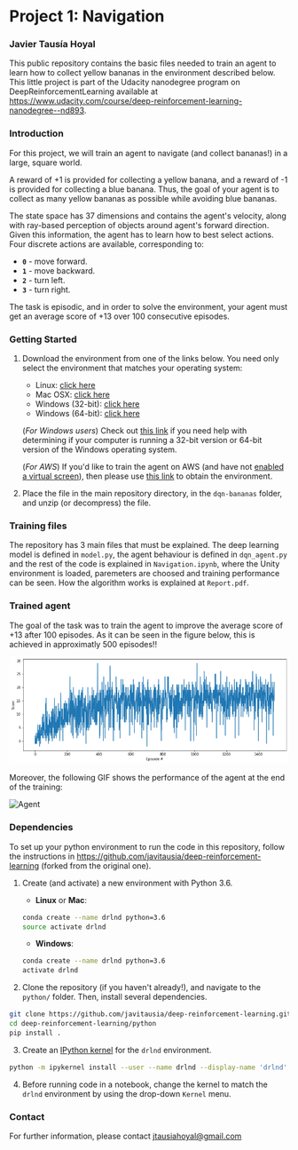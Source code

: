 # Project 1: Navigation
### Javier Tausía Hoyal

This public repository contains the basic files needed to train an agent to learn how to collect yellow bananas in the environment described below. This little project is part of the Udacity nanodegree program on DeepReinforcementLearning available at https://www.udacity.com/course/deep-reinforcement-learning-nanodegree--nd893.

### Introduction

For this project, we will train an agent to navigate (and collect bananas!) in a large, square world.  

A reward of +1 is provided for collecting a yellow banana, and a reward of -1 is provided for collecting a blue banana.  Thus, the goal of your agent is to collect as many yellow bananas as possible while avoiding blue bananas.  

The state space has 37 dimensions and contains the agent's velocity, along with ray-based perception of objects around agent's forward direction.  Given this information, the agent has to learn how to best select actions.  Four discrete actions are available, corresponding to:
- **`0`** - move forward.
- **`1`** - move backward.
- **`2`** - turn left.
- **`3`** - turn right.

The task is episodic, and in order to solve the environment, your agent must get an average score of +13 over 100 consecutive episodes.

### Getting Started

1. Download the environment from one of the links below.  You need only select the environment that matches your operating system:
    - Linux: [click here](https://s3-us-west-1.amazonaws.com/udacity-drlnd/P1/Banana/Banana_Linux.zip)
    - Mac OSX: [click here](https://s3-us-west-1.amazonaws.com/udacity-drlnd/P1/Banana/Banana.app.zip)
    - Windows (32-bit): [click here](https://s3-us-west-1.amazonaws.com/udacity-drlnd/P1/Banana/Banana_Windows_x86.zip)
    - Windows (64-bit): [click here](https://s3-us-west-1.amazonaws.com/udacity-drlnd/P1/Banana/Banana_Windows_x86_64.zip)
    
    (_For Windows users_) Check out [this link](https://support.microsoft.com/en-us/help/827218/how-to-determine-whether-a-computer-is-running-a-32-bit-version-or-64) if you need help with determining if your computer is running a 32-bit version or 64-bit version of the Windows operating system.

    (_For AWS_) If you'd like to train the agent on AWS (and have not [enabled a virtual screen](https://github.com/Unity-Technologies/ml-agents/blob/master/docs/Training-on-Amazon-Web-Service.md)), then please use [this link](https://s3-us-west-1.amazonaws.com/udacity-drlnd/P1/Banana/Banana_Linux_NoVis.zip) to obtain the environment.

2. Place the file in the main repository directory, in the `dqn-bananas` folder, and unzip (or decompress) the file. 

### Training files

The repository has 3 main files that must be explained. The deep learning model is defined in `model.py`, the agent behaviour is defined in `dqn_agent.py` and the rest of the code is explained in `Navigation.ipynb`, where the Unity environment is loaded, paremeters are choosed and training performance can be seen. How the algorithm works is explained at `Report.pdf`.

### Trained agent

The goal of the task was to train the agent to improve the average score of +13 after 100 episodes. As it can be seen in the figure below, this is achieved in approximatly 500 episodes!!

![Scores](scores.png)

Moreover, the following GIF shows the performance of the agent at the end of the training:

![Agent](trained-agent.gif)

### Dependencies

To set up your python environment to run the code in this repository, follow the instructions in https://github.com/javitausia/deep-reinforcement-learning (forked from the original one).

1. Create (and activate) a new environment with Python 3.6.

	- __Linux__ or __Mac__: 
	```bash
	conda create --name drlnd python=3.6
	source activate drlnd
	```
	- __Windows__: 
	```bash
	conda create --name drlnd python=3.6 
	activate drlnd
	```

2. Clone the repository (if you haven't already!), and navigate to the `python/` folder.  Then, install several dependencies.
```bash
git clone https://github.com/javitausia/deep-reinforcement-learning.git
cd deep-reinforcement-learning/python
pip install .
```

3. Create an [IPython kernel](http://ipython.readthedocs.io/en/stable/install/kernel_install.html) for the `drlnd` environment.  
```bash
python -m ipykernel install --user --name drlnd --display-name 'drlnd'
```

4. Before running code in a notebook, change the kernel to match the `drlnd` environment by using the drop-down `Kernel` menu.

### Contact

For further information, please contact jtausiahoyal@gmail.com

